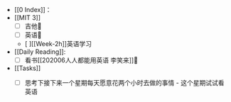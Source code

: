 - [[0 Index]]：
- [[MIT 3]]
  - [ ] 吉他🍅
  - [ ] 英语🍅
  - [ ][[Week-2h]]英语学习
- [[Daily Reading]]:
  - [ ] 看书[[202006人人都能用英语 李笑来]]🍅
- [[Tasks]] 
  - [ ] 思考下接下来一个星期每天愿意花两个小时去做的事情 - 这个星期试试看英语

